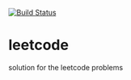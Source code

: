 [![Build Status](https://travis-ci.org/fzls/leetcode.svg?branch=master)](https://travis-ci.org/fzls/leetcode)

# leetcode
solution for the leetcode problems
